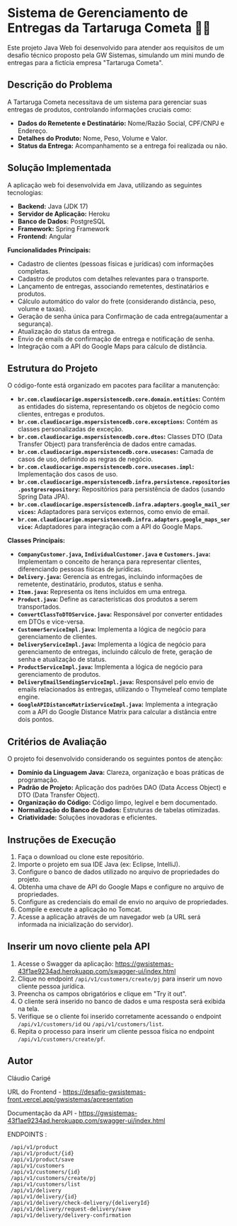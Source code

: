 # Sistema de Gerenciamento de Entregas da Tartaruga Cometa 🐢🚀

Este projeto Java Web foi desenvolvido para atender aos requisitos de um desafio técnico proposto pela GW Sistemas,
simulando um mini mundo de entregas para a fictícia empresa "Tartaruga Cometa".

## Descrição do Problema

A Tartaruga Cometa necessitava de um sistema para gerenciar suas entregas de produtos, controlando informações cruciais
como:

* **Dados do Remetente e Destinatário:**  Nome/Razão Social, CPF/CNPJ e Endereço.
* **Detalhes do Produto:** Nome, Peso, Volume e Valor.
* **Status da Entrega:**  Acompanhamento se a entrega foi realizada ou não.

## Solução Implementada

A aplicação web foi desenvolvida em Java, utilizando as seguintes tecnologias:

* **Backend:** Java (JDK 17)
* **Servidor de Aplicação:** Heroku
* **Banco de Dados:** PostgreSQL
* **Framework:**  Spring Framework
* **Frontend:** Angular

**Funcionalidades Principais:**

* Cadastro de clientes (pessoas físicas e jurídicas) com informações completas.
* Cadastro de produtos com detalhes relevantes para o transporte.
* Lançamento de entregas, associando remetentes, destinatários e produtos.
* Cálculo automático do valor do frete (considerando distância, peso, volume e taxas).
* Geração de senha única para Confirmação de cada entrega(aumentar a segurança).
* Atualização do status da entrega.
* Envio de emails de confirmação de entrega e notificação de senha.
* Integração com a API do Google Maps para cálculo de distância.

## Estrutura do Projeto

O código-fonte está organizado em pacotes para facilitar a manutenção:

* **`br.com.claudiocarige.mspersistencedb.core.domain.entities`:** Contém as entidades do sistema, representando os
  objetos de negócio como clientes, entregas e produtos.
* **`br.com.claudiocarige.mspersistencedb.core.exceptions`:** Contém as classes personalizadas de exceção.
* **`br.com.claudiocarige.mspersistencedb.core.dtos`:**  Classes DTO (Data Transfer Object) para transferência de dados
  entre camadas.
* **`br.com.claudiocarige.mspersistencedb.core.usecases`:** Camada de casos de uso, definindo as regras de negócio.
* **`br.com.claudiocarige.mspersistencedb.core.usecases.impl`:** Implementação dos casos de uso.
* **`br.com.claudiocarige.mspersistencedb.infra.persistence.repositories.postgresrepository`:** Repositórios para
  persistência de dados (usando Spring Data JPA).
* **`br.com.claudiocarige.mspersistencedb.infra.adapters.google_mail_services`:** Adaptadores para serviços externos,
  como envio de email.
* **`br.com.claudiocarige.mspersistencedb.infra.adapters.google_maps_service`:**  Adaptadores para integração com a API
  do Google Maps.

**Classes Principais:**

* **`CompanyCustomer.java`,  `IndividualCustomer.java` e `Customers.java`:** Implementam o conceito de herança para
  representar clientes, diferenciando pessoas físicas de jurídicas.
* **`Delivery.java`:** Gerencia as entregas, incluindo informações de remetente, destinatário, produtos, status e senha.
* **`Item.java`:**  Representa os itens incluídos em uma entrega.
* **`Product.java`:** Define as características dos produtos a serem transportados.
* **`ConvertClassToDTOService.java`:**  Responsável por converter entidades em DTOs e vice-versa.
* **`CustomerServiceImpl.java`:** Implementa a lógica de negócio para gerenciamento de clientes.
* **`DeliveryServiceImpl.java`:** Implementa a lógica de negócio para gerenciamento de entregas, incluindo cálculo de
  frete, geração de senha e atualização de status.
* **`ProductServiceImpl.java`:**  Implementa a lógica de negócio para gerenciamento de produtos.
* **`DeliveryEmailSendingServiceImpl.java`:**  Responsável pelo envio de emails relacionados às entregas, utilizando o
  Thymeleaf como template engine.
* **`GoogleAPIDistanceMatrixServiceImpl.java`:** Implementa a integração com a API do Google Distance Matrix para
  calcular a distância entre dois pontos.

## Critérios de Avaliação

O projeto foi desenvolvido considerando os seguintes pontos de atenção:

* **Domínio da Linguagem Java:** Clareza, organização e boas práticas de programação.
* **Padrão de Projeto:** Aplicação dos padrões DAO (Data Access Object) e DTO (Data Transfer Object).
* **Organização do Código:** Código limpo, legível e bem documentado.
* **Normalização do Banco de Dados:**  Estruturas de tabelas otimizadas.
* **Criatividade:** Soluções inovadoras e eficientes.

## Instruções de Execução

1. Faça o download ou clone este repositório.
2. Importe o projeto em sua IDE Java (ex: Eclipse, IntelliJ).
3. Configure o banco de dados utilizado no arquivo de propriedades do projeto.
4. Obtenha uma chave de API do Google Maps e configure no arquivo de propriedades.
5. Configure as credenciais do email de envio no arquivo de propriedades.
6. Compile e execute a aplicação no Tomcat.
7. Acesse a aplicação através de um navegador web (a URL será informada na inicialização do servidor).

## Inserir um novo cliente pela API

1. Acesse o Swagger da aplicação: https://gwsistemas-43f1ae9234ad.herokuapp.com/swagger-ui/index.html
2. Clique no endpoint `/api/v1/customers/create/pj` para inserir um novo cliente pessoa jurídica.
3. Preencha os campos obrigatórios e clique em "Try it out".
4. O cliente será inserido no banco de dados e uma resposta será exibida na tela.
5. Verifique se o cliente foi inserido corretamente acessando o endpoint `/api/v1/customers/id`
   ou `/api/v1/customers/list`.
6. Repita o processo para inserir um cliente pessoa física no endpoint `/api/v1/customers/create/pf`.

## Autor

Cláudio Carigé

URL do Frontend - https://desafio-gwsistemas-front.vercel.app/gwsistemas/apresentation

Documentação da API -  https://gwsistemas-43f1ae9234ad.herokuapp.com/swagger-ui/index.html

ENDPOINTS :

     /api/v1/product
     /api/v1/product/{id}
     /api/v1/product/save
     /api/v1/customers
     /api/v1/customers/{id}
     /api/v1/customers/create/pj
     /api/v1/customers/list
     /api/v1/delivery
     /api/v1/delivery/{id}
     /api/v1/delivery/check-delivery/{deliveryId}
     /api/v1/delivery/request-delivery/save
     /api/v1/delivery/delivery-confirmation
              
